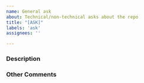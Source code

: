 ```yaml
---
name: General ask
about: Technical/non-technical asks about the repo
title: "[ASK]"
labels: 'ask'
assignees: ''

---
```


### Description
<!--- Describe your general ask in detail -->

### Other Comments
